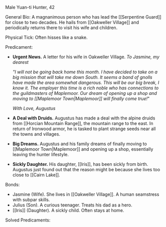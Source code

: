 Male Yuan-ti Hunter, 42

General Bio:
A magnanimous person who has lead the [[Serpentine Guard]] for close to two decades.
He hails from [[Oakweller Village]] and periodically returns there to visit his wife and children.

Physical Tick:
Often hisses like a snake.

Predicament:
- **Urgent News.** A letter for his wife in Oakweller Village.
	*To Jasmine, my dearest*
	
	*"I will not be going back home this month. I have decided to take on a big mission that will take me down South. It seems a band of gnolls have made the area somewhat dangerous.*
	*This will be our big break, I know it. The employer this time is a rich noble who has connections to the guildmasters of Maplemoor. Our dream of opening up a shop and moving to [[Maplemoor Town|Maplemoor]] will finally come true!*"
	
	*With Love, Augustus*
- **A Deal with Druids.** Augustus has made a deal with the alpine druids from [[Horcian Mountain Range]], the mountain range to the east. In return of Ironwood armor, he is tasked to plant strange seeds near all the towns and villages.
- **Big Dreams.** Augustus and his family dreams of finally moving to [[Maplemoor Town|Maplemoor]] and opening up a shop, essentially leaving the hunter lifestyle.
- **Sickly Daughter.** His daughter, [[Iris]], has been sickly from birth. Augustus just found out that the reason might be because she lives too close to [[Cairn Lake]].

Bonds:
- Jasmine (Wife). She lives in [[Oakweller Village]]. A human seamstress with subpar skills.
- Julius (Son). A curious teenager. Treats his dad as a hero.
- [[Iris]] (Daughter). A sickly child. Often stays at home.

Solved Predicaments: